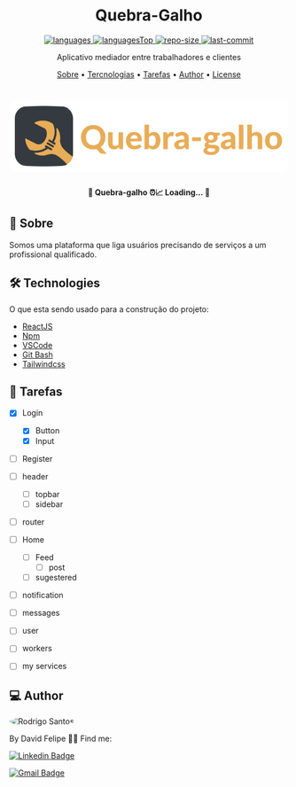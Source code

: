 

<h1 align="center">
    Quebra-Galho
</h1>

<div align="center">

  <a href="">
    <img src="https://img.shields.io/github/languages/count/DFelipe1/EventPlataform.svg?color=00B37E" alt="languages" >
  </a>

  <a href="">
    <img src="https://img.shields.io/github/languages/top/DFelipe1/EventPlataform.svg?color=00B37E" alt="languagesTop" >
  </a>

  <a href="">
    <img src="https://img.shields.io/github/repo-size/DFelipe1/EventPlataform.svg?color=00B37E" alt="repo-size" >
  </a>

  <a href="">
    <img src="https://img.shields.io/github/last-commit/DFelipe1/EventPlataform.svg?color=00B37E" alt="last-commit" >
  </a>

</div>

<p align="center"> Aplicativo mediador entre trabalhadores e clientes </p>

<p align="center">
 <a href="#about">Sobre</a> •
 <a href="#technologies">Tercnologias</a> •
 <a href="#tasks">Tarefas</a> •
 <a href="#author">Author</a> •
 <a href="#license">License</a>
</p>

<h1 align="center">
    <img width="600" style="border-radius: 10px" height="auto" alt="Home" title="capa do projeto" src="./src/assets/logos/imagotipo.png" />
</h1>

<h4 align="center">
	 📝 Quebra-galho ⏰📈 Loading...  📝
</h4>

<h2 id="about" > 🎯 Sobre </h2>

Somos uma plataforma que liga usuários precisando de serviços a um profissional qualificado.

<h2 id="technologies"> 🛠 Technologies </h2>

O que esta sendo usado para a construção do projeto:

- [ReactJS](https://reactjs.org)
- [Npm](https://www.npmjs.com)
- [VSCode](https://code.visualstudio.com)
- [Git Bash](https://gitforwindows.org/)
- [Tailwindcss](https://tailwindcss.com/)

<h2 id="tasks"> 📌 Tarefas </h2>

- [x] Login
  - [x] Button
  - [x] Input
- [ ] Register
- [ ] header
  - [ ] topbar
  - [ ] sidebar  
- [ ] router
- [ ] Home
  - [ ] Feed
    - [ ] post
  - [ ] sugestered
- [ ] notification
- [ ] messages
- [ ] user
- [ ] workers
- [ ] my services





<h2 id="author"> 💻 Author </h2>

<img style="border-radius: 50%;" src="https://github.com/DFelipe1.png" width="100px;" alt="Rodrigo Santos"/>

By David Felipe 👋🏽 Find me:


[![Linkedin Badge](https://img.shields.io/badge/-DavidFelipe-blue?style=flat-square&logo=Linkedin&logoColor=white&link=https://www.linkedin.com/in/lipedev/)](https://www.linkedin.com/in/lipedev/)

[![Gmail Badge](https://img.shields.io/badge/-davidf.30.10@gmail.com-c14438?style=flat-square&logo=Gmail&logoColor=white&link=mailto:davidf.30.10@gmail.com)](mailto:davidf.30.10@gmail.com)



